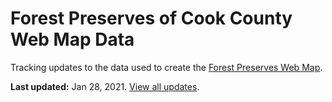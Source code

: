 # Forest Preserves of Cook County Web Map Data
Tracking updates to the data used to create the [Forest Preserves Web Map](https://map.fpdcc.com).

**Last updated:** Jan 28, 2021. [View all updates](https://github.com/fpdcc/webmap_data_updates/commits/master).
